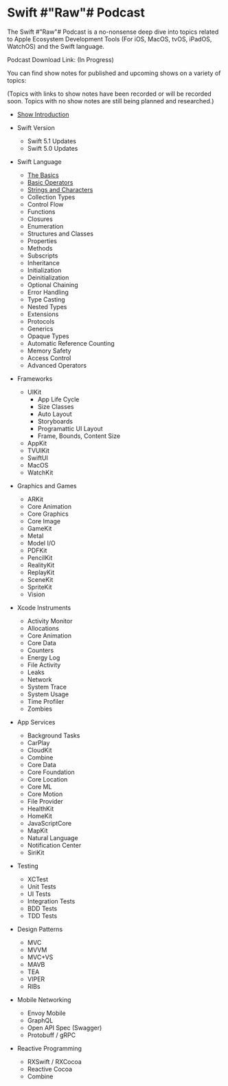# Swift #"Raw"# Podcast

The Swift #"Raw"# Podcast is a no-nonsense deep dive into topics related to Apple Ecosystem Development Tools (For iOS, MacOS, tvOS, iPadOS, WatchOS) and the Swift language. 

Podcast Download Link: (In Progress)

You can find show notes for published and upcoming shows on a variety of topics:

(Topics with links to show notes have been recorded or will be recorded soon. Topics with no show notes are still being planned and researched.)

- [Show Introduction](Introduction/introduction.md)

- Swift Version
    - Swift 5.1 Updates
    - Swift 5.0 Updates

- Swift Language
    - [The Basics](/Swift%20Language/TheBasics.md)
    - [Basic Operators](/Swift%20Language/Basic%20Operators.md)
    - [Strings and Characters](/Swift%20Language/Strings%20and%20Characters.md)
    - Collection Types
    - Control Flow
    - Functions
    - Closures
    - Enumeration
    - Structures and Classes
    - Properties
    - Methods
    - Subscripts
    - Inheritance
    - Initialization
    - Deinitialization
    - Optional Chaining
    - Error Handling
    - Type Casting
    - Nested Types
    - Extensions
    - Protocols
    - Generics
    - Opaque Types
    - Automatic Reference Counting
    - Memory Safety
    - Access Control
    - Advanced Operators


- Frameworks
    - UIKit
        - App Life Cycle
        - Size Classes
        - Auto Layout
        - Storyboards
        - Programattic UI Layout
        - Frame, Bounds, Content Size
    - AppKit
    - TVUIKit
    - SwiftUI
    - MacOS
    - WatchKit

- Graphics and Games
    - ARKit
    - Core Animation
    - Core Graphics
    - Core Image
    - GameKit
    - Metal
    - Model I/O
    - PDFKit
    - PencilKit
    - RealityKit
    - ReplayKit
    - SceneKit
    - SpriteKit
    - Vision

- Xcode Instruments
    - Activity Monitor
    - Allocations
    - Core Animation
    - Core Data
    - Counters
    - Energy Log
    - File Activity
    - Leaks
    - Network
    - System Trace
    - System Usage
    - Time Profiler
    - Zombies

- App Services
    - Background Tasks
    - CarPlay
    - CloudKit
    - Combine
    - Core Data
    - Core Foundation
    - Core Location
    - Core ML
    - Core Motion
    - File Provider
    - HealthKit
    - HomeKit
    - JavaScriptCore
    - MapKit
    - Natural Language
    - Notification Center
    - SiriKit


- Testing
    - XCTest
    - Unit Tests
    - UI Tests
    - Integration Tests
    - BDD Tests
    - TDD Tests

- Design Patterns
    - MVC
    - MVVM
    - MVC+VS
    - MAVB
    - TEA
    - VIPER
    - RIBs
    
- Mobile Networking
    - Envoy Mobile
    - GraphQL
    - Open API Spec (Swagger)
    - Protobuff / gRPC
    
- Reactive Programming
    - RXSwift / RXCocoa
    - Reactive Cocoa
    - Combine


